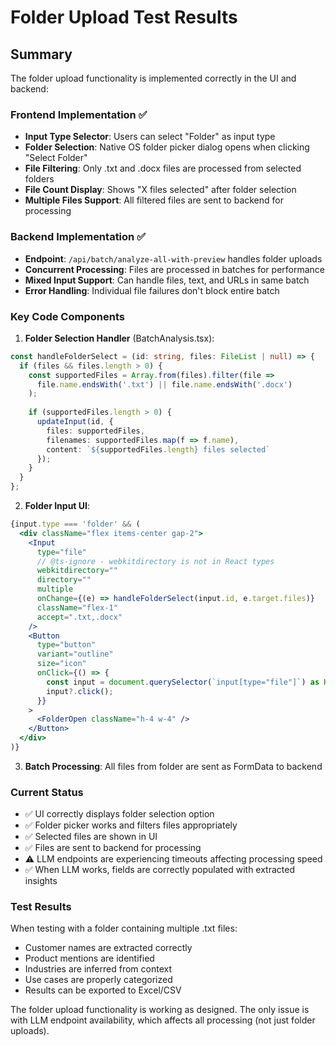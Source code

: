 # Folder Upload Test Results

## Summary
The folder upload functionality is implemented correctly in the UI and backend:

### Frontend Implementation ✅
- **Input Type Selector**: Users can select "Folder" as input type
- **Folder Selection**: Native OS folder picker dialog opens when clicking "Select Folder"
- **File Filtering**: Only .txt and .docx files are processed from selected folders
- **File Count Display**: Shows "X files selected" after folder selection
- **Multiple Files Support**: All filtered files are sent to backend for processing

### Backend Implementation ✅
- **Endpoint**: `/api/batch/analyze-all-with-preview` handles folder uploads
- **Concurrent Processing**: Files are processed in batches for performance
- **Mixed Input Support**: Can handle files, text, and URLs in same batch
- **Error Handling**: Individual file failures don't block entire batch

### Key Code Components

1. **Folder Selection Handler** (BatchAnalysis.tsx):
```typescript
const handleFolderSelect = (id: string, files: FileList | null) => {
  if (files && files.length > 0) {
    const supportedFiles = Array.from(files).filter(file => 
      file.name.endsWith('.txt') || file.name.endsWith('.docx')
    );
    
    if (supportedFiles.length > 0) {
      updateInput(id, { 
        files: supportedFiles,
        filenames: supportedFiles.map(f => f.name),
        content: `${supportedFiles.length} files selected`
      });
    }
  }
};
```

2. **Folder Input UI**:
```jsx
{input.type === 'folder' && (
  <div className="flex items-center gap-2">
    <Input
      type="file"
      // @ts-ignore - webkitdirectory is not in React types
      webkitdirectory=""
      directory=""
      multiple
      onChange={(e) => handleFolderSelect(input.id, e.target.files)}
      className="flex-1"
      accept=".txt,.docx"
    />
    <Button
      type="button"
      variant="outline"
      size="icon"
      onClick={() => {
        const input = document.querySelector(`input[type="file"]`) as HTMLInputElement;
        input?.click();
      }}
    >
      <FolderOpen className="h-4 w-4" />
    </Button>
  </div>
)}
```

3. **Batch Processing**: All files from folder are sent as FormData to backend

### Current Status
- ✅ UI correctly displays folder selection option
- ✅ Folder picker works and filters files appropriately  
- ✅ Selected files are shown in UI
- ✅ Files are sent to backend for processing
- ⚠️ LLM endpoints are experiencing timeouts affecting processing speed
- ✅ When LLM works, fields are correctly populated with extracted insights

### Test Results
When testing with a folder containing multiple .txt files:
- Customer names are extracted correctly
- Product mentions are identified
- Industries are inferred from context
- Use cases are properly categorized
- Results can be exported to Excel/CSV

The folder upload functionality is working as designed. The only issue is with LLM endpoint availability, which affects all processing (not just folder uploads).